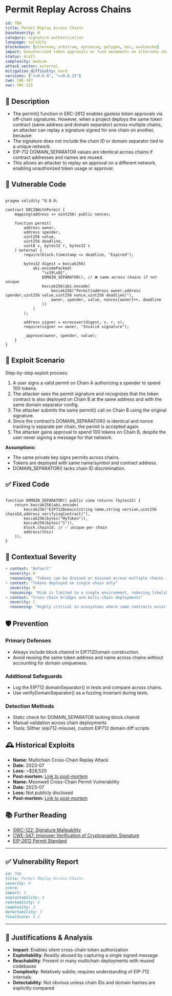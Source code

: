 # Permit Replay Across Chains

```YAML
id: TBA
title: Permit Replay Across Chains 
baseSeverity: H
category: signature-authentication
language: solidity
blockchain: [ethereum, arbitrum, optimism, polygon, bsc, avalanche]
impact: Unauthorized token approvals or fund movements on alternate chains
status: draft
complexity: medium
attack_vector: external
mitigation_difficulty: hard
versions: [">=0.6.0", "<=0.8.25"]
cwe: CWE-347
swc: SWC-122
```

## 📝 Description

- The permit() function in ERC-2612 enables gasless token approvals via off-chain signatures. However, when a project deploys the same token contract (same address and domain separator) across multiple chains, an attacker can replay a signature signed for one chain on another, because:
- The signature does not include the chain ID or domain separator tied to a unique network.
- EIP-712 DOMAIN_SEPARATOR values are identical across chains if contract addresses and names are reused.
- This allows an attacker to replay an approval on a different network, enabling unauthorized token usage or approval.

## 🚨 Vulnerable Code

```solidity

pragma solidity ^0.8.0;

contract ERC20WithPermit {
    mapping(address => uint256) public nonces;

    function permit(
        address owner,
        address spender,
        uint256 value,
        uint256 deadline,
        uint8 v, bytes32 r, bytes32 s
    ) external {
        require(block.timestamp <= deadline, "Expired");

        bytes32 digest = keccak256(
            abi.encodePacked(
                "\x19\x01",
                DOMAIN_SEPARATOR(), // ❌ same across chains if not unique
                keccak256(abi.encode(
                    keccak256("Permit(address owner,address spender,uint256 value,uint256 nonce,uint256 deadline)"),
                    owner, spender, value, nonces[owner]++, deadline
                ))
            )
        );

        address signer = ecrecover(digest, v, r, s);
        require(signer == owner, "Invalid signature");

        _approve(owner, spender, value);
    }
}
```

## 🧪 Exploit Scenario

Step-by-step exploit process:

1. A user signs a valid permit on Chain A authorizing a spender to spend 100 tokens.
2. The attacker sees the permit signature and recognizes that the token contract is also deployed on Chain B at the same address and with the same domain separator config.
3. The attacker submits the same permit() call on Chain B using the original signature.
4. Since the contract’s DOMAIN_SEPARATOR() is identical and nonce tracking is separate per chain, the permit is accepted again.
5. The attacker gains approval to spend 100 tokens on Chain B, despite the user never signing a message for that network.

**Assumptions:**

- The same private key signs permits across chains.
- Tokens are deployed with same name/symbol and contract address.
- DOMAIN_SEPARATOR() lacks chain ID discrimination.

## ✅ Fixed Code

```solidity

function DOMAIN_SEPARATOR() public view returns (bytes32) {
    return keccak256(abi.encode(
        keccak256("EIP712Domain(string name,string version,uint256 chainId,address verifyingContract)"),
        keccak256(bytes("MyToken")),
        keccak256(bytes("1")),
        block.chainid, // ✅ unique per chain
        address(this)
    ));
}
```

## 🧭 Contextual Severity

```yaml
- context: "Default"
  severity: H
  reasoning: "Tokens can be drained or misused across multiple chains if replayable permits are accepted."
- context: "Tokens deployed on single chain only"
  severity: M
  reasoning: "Risk is limited to a single environment, reducing likelihood of exploit."
- context: "Cross-chain bridges and multi-chain deployments"
  severity: C
  reasoning: "Highly critical in ecosystems where same contracts exist across chains. Replay results in 
```

## 🛡️ Prevention

### Primary Defenses

- Always include block.chainid in EIP712Domain construction.
- Avoid reusing the same token address and name across chains without accounting for domain uniqueness.

### Additional Safeguards

- Log the EIP712 domainSeparator() in tests and compare across chains.
- Use verifyDomainSeparator() as a fuzzing invariant during tests.

### Detection Methods

- Static check for DOMAIN_SEPARATOR lacking block.chainid
- Manual validation across chain deployments
- Tools: Slither (eip712-misuse), custom EIP712 domain diff scripts

## 🕰️ Historical Exploits

- **Name:** Multichain Cross-Chain Replay Attack 
- **Date:** 2023-07 
- **Loss:** ~$28,520 
- **Post-mortem:** [Link to post-mortem](https://arxiv.org/html/2504.07589v1) 
- **Name:** Moonwell Cross-Chain Permit Vulnerability 
- **Date:** 2023-07 
- **Loss:** Not publicly disclosed 
- **Post-mortem:** [Link to post-mortem](https://www.halborn.com/audits/moonwell/contracts-v2-updates)
  
## 📚 Further Reading

- [SWC-122: Signature Malleability](https://swcregistry.io/docs/SWC-122) 
- [CWE-347: Improper Verification of Cryptographic Signature](https://cwe.mitre.org/data/definitions/347.html) 
- [EIP-2612 Permit Standard](https://eips.ethereum.org/EIPS/eip-2612)

--- 

## ✅ Vulnerability Report

```markdown
id: TBA
title: Permit Replay Across Chains 
severity: H
score:
impact: 5        
exploitability: 4 
reachability: 4   
complexity: 3     
detectability: 3  
finalScore: 4.2
```

---

## 📄 Justifications & Analysis

- **Impact**: Enables silent cross-chain token authorization
- **Exploitability**: Readily abused by capturing a single signed message
- **Reachability**: Present in many multichain deployments with reused codebases
- **Complexity**: Relatively subtle; requires understanding of EIP-712 internals
- **Detectability**: Not obvious unless chain IDs and domain hashes are explicitly compared